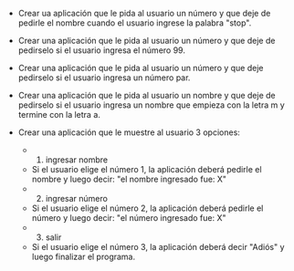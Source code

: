 - Crear ua aplicación que le pida al usuario un número y que deje de pedirle el nombre cuando el usuario ingrese
  la palabra "stop".
  
- Crear una aplicación que le pida al usuario un número y que deje de pedirselo si el usuario ingresa el 
  número 99.
  
- Crear una aplicación que le pida al usuario un número y que deje pedirselo si el usuario ingresa un número par.

- Crear una aplicación que le pida al usuario un nombre y que deje de pedirselo si el usuario ingresa un nombre
  que empieza con la letra m y termine con la letra a.
  
 - Crear una aplicación que le muestre al usuario 3 opciones: 
     - 1. ingresar nombre
      - Si el usuario elige el número 1, la aplicación deberá pedirle el nombre y luego decir: "el nombre ingresado fue: X"
     - 2. ingresar número
      - Si el usuario elige el número 2, la aplicación deberá pedirle el número y luego decir: "el número ingresado fue: X"
     - 3. salir 
      - Si el usuario elige el número 3, la aplicación deberá decir "Adiós" y luego finalizar el programa.
  
  
